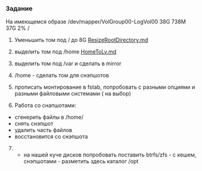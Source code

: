 ### Задание

На имеющемся образе
/dev/mapper/VolGroup00-LogVol00 38G 738M 37G 2% /

1. Уменьшить том под / до 8G [ResizeRootDirectory.md](https://github.com/DenisDudyk/otus-lvm/blob/main/ResizeRootDirectory.md)
2. выделить том под /home [HomeToLv.md](https://github.com/DenisDudyk/otus-lvm/blob/main/HomeToLV.md)
3. выделить том под /var и сделать в mirror
4. /home - сделать том для снэпшотов
5. прописать монтирование в fstab, попробовать с разными опциями и разными файловыми системами ( на выбор)

6. Работа со снапшотами:
  * сгенерить файлы в /home/
  * снять снэпшот
  * удалить часть файлов
  * восстановится со снэпшота


7. * на нашей куче дисков попробовать поставить btrfs/zfs - с кешем, снэпшотами - разметить здесь каталог /opt
